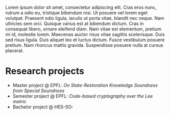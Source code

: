 Lorem ipsum dolor sit amet, consectetur adipiscing elit. Cras eros nunc, rutrum a odio eu, tristique bibendum nisi. Ut posuere vel lorem eget volutpat. Praesent odio ligula, iaculis ut porta vitae, blandit nec neque. Nam ultricies sem orci. Quisque varius est at bibendum dictum. Cras in consequat libero, ornare eleifend diam. Nam vitae est elementum, pretium mi id, molestie lorem. Maecenas auctor risus vitae sagittis scelerisque. Duis sed risus ligula. Duis aliquet leo et luctus dictum. Fusce vestibulum posuere pretium. Nam rhoncus mattis gravida. Suspendisse posuere nulla at cursus placerat.

# Research projects
 - Master project @ EPFL: *On State-Restoration Knowledge Soundness from Special Soundness*
 - Semester project @ EPFL: *Code-based cryptography over the Lee metric*
 - Bachelor project @ HES-SO:
